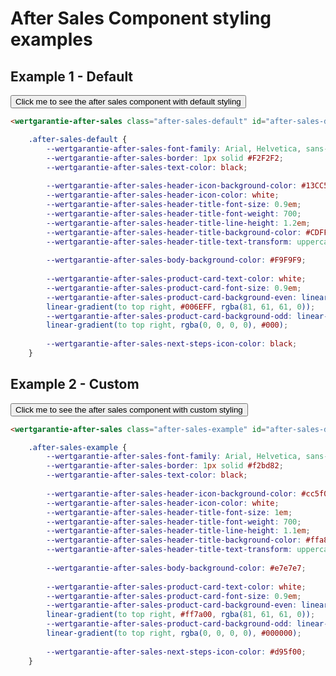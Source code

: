 # After Sales Component styling examples

## Example 1 - Default
<button class="example-button" onclick="showAfterSalesExample('after-sales-default')">Click me to see the after sales component with default styling</button>
<wertgarantie-after-sales class="after-sales-default" id="after-sales-default"
        data-bifrost-uri="https://wertgarantie-bifrost-dev.herokuapp.com/wertgarantie">
</wertgarantie-after-sales>
```html
<wertgarantie-after-sales class="after-sales-default" id="after-sales-default"></wertgarantie-after-sales>
```

```css
    .after-sales-default {
        --wertgarantie-after-sales-font-family: Arial, Helvetica, sans-serif;
        --wertgarantie-after-sales-border: 1px solid #F2F2F2;
        --wertgarantie-after-sales-text-color: black;
    
        --wertgarantie-after-sales-header-icon-background-color: #13CC52;
        --wertgarantie-after-sales-header-icon-color: white;
        --wertgarantie-after-sales-header-title-font-size: 0.9em;
        --wertgarantie-after-sales-header-title-font-weight: 700;
        --wertgarantie-after-sales-header-title-line-height: 1.2em;
        --wertgarantie-after-sales-header-title-background-color: #CDFFCC;
        --wertgarantie-after-sales-header-title-text-transform: uppercase;
    
        --wertgarantie-after-sales-body-background-color: #F9F9F9;
    
        --wertgarantie-after-sales-product-card-text-color: white;
        --wertgarantie-after-sales-product-card-font-size: 0.9em;
        --wertgarantie-after-sales-product-card-background-even: linear-gradient(to bottom right, rgba(0, 0, 0, 0), #000),
        linear-gradient(to top right, #006EFF, rgba(81, 61, 61, 0));
        --wertgarantie-after-sales-product-card-background-odd: linear-gradient(to bottom right, rgba(81, 61, 61, 0), rgba(255, 145, 0, 0.6)),
        linear-gradient(to top right, rgba(0, 0, 0, 0), #000);
    
        --wertgarantie-after-sales-next-steps-icon-color: black;
    }
```


## Example 2 - Custom
<button class="example-button" onclick="showAfterSalesExample('after-sales-example')">Click me to see the after sales component with custom styling</button>
<wertgarantie-after-sales class="after-sales-example" id="after-sales-example"
        data-bifrost-uri="https://wertgarantie-bifrost-dev.herokuapp.com/wertgarantie">
</wertgarantie-after-sales>
```html
<wertgarantie-after-sales class="after-sales-example" id="after-sales-default"></wertgarantie-after-sales>
```

```css
    .after-sales-example {
        --wertgarantie-after-sales-font-family: Arial, Helvetica, sans-serif;
        --wertgarantie-after-sales-border: 1px solid #f2bd82;
        --wertgarantie-after-sales-text-color: black;
    
        --wertgarantie-after-sales-header-icon-background-color: #cc5f00;
        --wertgarantie-after-sales-header-icon-color: white;
        --wertgarantie-after-sales-header-title-font-size: 1em;
        --wertgarantie-after-sales-header-title-font-weight: 700;
        --wertgarantie-after-sales-header-title-line-height: 1.1em;
        --wertgarantie-after-sales-header-title-background-color: #ffa850;
        --wertgarantie-after-sales-header-title-text-transform: uppercase;
    
        --wertgarantie-after-sales-body-background-color: #e7e7e7;
    
        --wertgarantie-after-sales-product-card-text-color: white;
        --wertgarantie-after-sales-product-card-font-size: 0.9em;
        --wertgarantie-after-sales-product-card-background-even: linear-gradient(to bottom right, rgba(0, 0, 0, 0), #000000),
        linear-gradient(to top right, #ff7a00, rgba(81, 61, 61, 0));
        --wertgarantie-after-sales-product-card-background-odd: linear-gradient(to bottom right, rgba(81, 61, 61, 0), rgba(255, 211, 0, 0.58)),
        linear-gradient(to top right, rgba(0, 0, 0, 0), #000000);
    
        --wertgarantie-after-sales-next-steps-icon-color: #d95f00;
    }
```